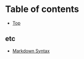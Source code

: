 # Table of contents

* [Top](contents/README.md)

## etc

* [Markdown Syntax](contents/markdown-syntax/README.md)
